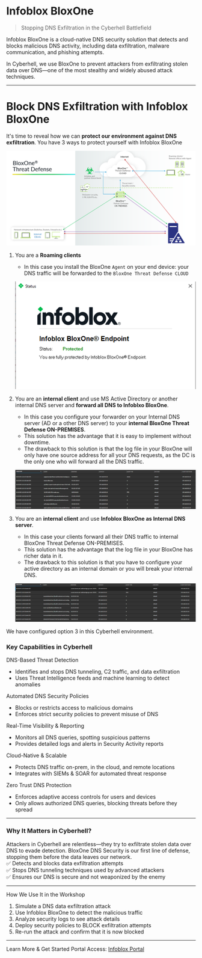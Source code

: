 # Infoblox BloxOne

> Stopping DNS Exfiltration in the Cyberhell Battlefield

Infoblox BloxOne is a cloud-native DNS security solution that detects and blocks malicious DNS activity, including data exfiltration, malware communication, and phishing attempts. 

In Cyberhell, we use BloxOne to prevent attackers from exfiltrating stolen data over DNS—one of the most stealthy and widely abused attack techniques.

---

# Block DNS Exfiltration with Infoblox BloxOne

It's time to reveal how we can **protect our environment against DNS exfiltration**.
You have 3 ways to protect yourself with Infoblox BloxOne

![image](../../images/bloxone.png)

1. You are a **Roaming clients**

    - In this case you install the BloxOne `Agent` on your end device:
    your DNS traffic will be forwarded to the `BloxOne Threat Defense CLOUD `  
    
    ![image](../../images/bloxone_agent.png)
    

1. You are an **internal client** and use MS Active Directory or another internal DNS server and **forward all DNS to Infoblxo BloxOne**. 

    - In this case you configure your forwarder on your Internal DNS server (AD or a other DNS server) to your **internal BloxOne Threat Defense ON-PREMISES**. 
    - This solution has the advantage that it is easy to implement without downtime. 
    - The drawback to this solution is that the log file in your BloxOne will only have one source address for all your DNS requests, as the DC is the only one who will forward all the DNS traffic.

    ![Infoblox client](../../images/only_DC_logs.png)

1. You are an **internal client** and use **Infoblox BloxOne as Internal DNS server**. 

    - In this case your clients forward all their DNS traffic to internal BloxOne Threat Defense ON-PREMISES. 
    - This solution has the advantage that the log file in your BloxOne has richer data in it.
    - The drawback to this solution is that you have to configure your active directory as an internal domain or you will break your internal DNS. 

    ![image](../../images/ritch_logs.png)
    

We have configured option 3 in this Cyberhell environment.

### Key Capabilities in Cyberhell

DNS-Based Threat Detection
- Identifies and stops DNS tunneling, C2 traffic, and data exfiltration
- Uses Threat Intelligence feeds and machine learning to detect anomalies

Automated DNS Security Policies
- Blocks or restricts access to malicious domains
- Enforces strict security policies to prevent misuse of DNS

Real-Time Visibility & Reporting
- Monitors all DNS queries, spotting suspicious patterns
- Provides detailed logs and alerts in Security Activity reports

Cloud-Native & Scalable
- Protects DNS traffic on-prem, in the cloud, and remote locations
- Integrates with SIEMs & SOAR for automated threat response

Zero Trust DNS Protection
- Enforces adaptive access controls for users and devices
- Only allows authorized DNS queries, blocking threats before they spread

---

### Why It Matters in Cyberhell?
Attackers in Cyberhell are relentless—they try to exfiltrate stolen data over DNS to evade detection. BloxOne DNS Security is our first line of defense, stopping them before the data leaves our network.
<br>
✅ Detects and blocks data exfiltration attempts
<br>
✅  Stops DNS tunneling techniques used by advanced attackers
<br>
✅ Ensures our DNS is secure and not weaponized by the enemy

----

How We Use It in the Workshop
1. Simulate a DNS data exfiltration attack
1. Use Infoblox BloxOne to detect the malicious traffic
1. Analyze security logs to see attack details
1. Deploy security policies to BLOCK exfiltration attempts
1. Re-run the attack and confirm that it is now blocked

----

Learn More & Get Started
Portal Access: [Infoblox Portal](https://csp.infoblox.com/)